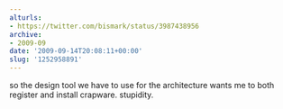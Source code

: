```yaml
---
alturls:
- https://twitter.com/bismark/status/3987438956
archive:
- 2009-09
date: '2009-09-14T20:08:11+00:00'
slug: '1252958891'
---
```


so the design tool we have to use for the architecture wants me to both register and install crapware.  stupidity.

